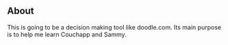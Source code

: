 ## About

This is going to be a decision making tool like doodle.com. Its main purpose is to help me learn Couchapp and Sammy.